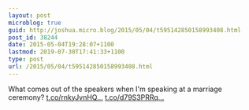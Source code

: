 ```yaml
---
layout: post
microblog: true
guid: http://joshua.micro.blog/2015/05/04/t595142850158993408.html
post_id: 38244
date: 2015-05-04T19:28:07+1100
lastmod: 2019-07-30T17:41:33+1100
type: post
url: /2015/05/04/t595142850158993408.html
---
```

What comes out of the speakers when I'm speaking at a marriage ceremony? [t.co/rnkyJvnHQ...](http://t.co/rnkyJvnHQF) [t.co/d79S3PRRq...](http://t.co/d79S3PRRq2)
